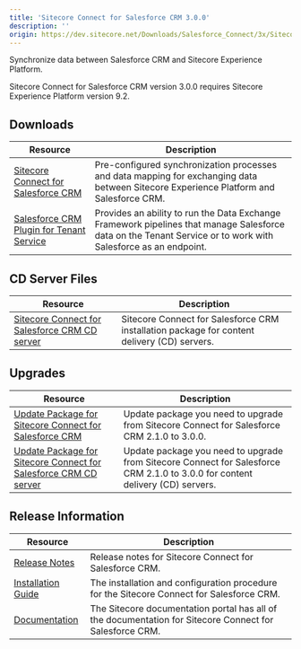 ```yaml
---
title: 'Sitecore Connect for Salesforce CRM 3.0.0'
description: ''
origin: https://dev.sitecore.net/Downloads/Salesforce_Connect/3x/Sitecore_Connect_for_Salesforce_CRM_300.aspx
---
```


Synchronize data between Salesforce CRM and Sitecore Experience Platform.

  <Alert variant='warning' mb={4}>
    <AlertIcon />
    Sitecore Connect for Salesforce CRM version 3.0.0 requires Sitecore Experience Platform version 9.2.
  </Alert>


## Downloads

| Resource                                                                                                                                                                                                                                                                                 | Description                                                                                                                                                   |
| ---------------------------------------------------------------------------------------------------------------------------------------------------------------------------------------------------------------------------------------------------------------------------------------- | ------------------------------------------------------------------------------------------------------------------------------------------------------------- |
| [Sitecore Connect for Salesforce CRM](https://scdp.blob.core.windows.net/downloads/Salesforce%20Connect/3x/Sitecore%20Connect%20for%20Salesforce%20CRM%20300/Secure/Sitecore%20Connect%20for%20Salesforce%20CRM%203.0.0%20rev.%2001388.zip)                                              | Pre-configured synchronization processes and data mapping for exchanging data between Sitecore Experience Platform and Salesforce CRM.                        |
| [Salesforce CRM Plugin for Tenant Service](https://scdp.blob.core.windows.net/downloads/Salesforce%20Connect/3x/Sitecore%20Connect%20for%20Salesforce%20CRM%20300/Secure/Sitecore%20Connect%20for%20Salesforce%20CRM%20Plugin%20for%20Tenant%20Service%203.0.0%20rev.%2001388.scwdp.zip) | Provides an ability to run the Data Exchange Framework pipelines that manage Salesforce data on the Tenant Service or to work with Salesforce as an endpoint. |

## CD Server Files

| Resource                                                                                                                                                                                                                                                            | Description                                                                                 |
| ------------------------------------------------------------------------------------------------------------------------------------------------------------------------------------------------------------------------------------------------------------------- | ------------------------------------------------------------------------------------------- |
| [Sitecore Connect for Salesforce CRM CD server](https://scdp.blob.core.windows.net/downloads/Salesforce%20Connect/3x/Sitecore%20Connect%20for%20Salesforce%20CRM%20300/Secure/Sitecore%20Connect%20for%20Salesforce%20CRM%20CD%20Server%203.0.0%20rev.%2001388.zip) | Sitecore Connect for Salesforce CRM installation package for content delivery (CD) servers. |

## Upgrades

| Resource                                                                                                                                                                                                                                                                                                         | Description                                                                                                                   |
| ---------------------------------------------------------------------------------------------------------------------------------------------------------------------------------------------------------------------------------------------------------------------------------------------------------------- | ----------------------------------------------------------------------------------------------------------------------------- |
| [Update Package for Sitecore Connect for Salesforce CRM](<https://scdp.blob.core.windows.net/downloads/Salesforce%20Connect/3x/Sitecore%20Connect%20for%20Salesforce%20CRM%20300/Secure/Sitecore%20Connect%20for%20Salesforce%20CRM%203.0.0%20rev.%2001388%20(update%20package).update>)                         | Update package you need to upgrade from Sitecore Connect for Salesforce CRM 2.1.0 to 3.0.0.                                   |
| [Update Package for Sitecore Connect for Salesforce CRM CD server](<https://scdp.blob.core.windows.net/downloads/Salesforce%20Connect/3x/Sitecore%20Connect%20for%20Salesforce%20CRM%20300/Secure/Sitecore%20Connect%20for%20Salesforce%20CRM%20CD%20Server%203.0.0%20rev.%2001388%20(update%20package).update>) | Update package you need to upgrade from Sitecore Connect for Salesforce CRM 2.1.0 to 3.0.0 for content delivery (CD) servers. |

## Release Information

| Resource                                                                                                                                                                                                      | Description                                                                                             |
| ------------------------------------------------------------------------------------------------------------------------------------------------------------------------------------------------------------- | ------------------------------------------------------------------------------------------------------- |
| [Release Notes](/downloads/Salesforce_Connect/3x/Sitecore_Connect_for_Salesforce_CRM_300/Release_Notes)                                                                                                       | Release notes for Sitecore Connect for Salesforce CRM.                                                  |
| [Installation Guide](https://scdp.blob.core.windows.net/downloads/Salesforce%20Connect/3x/Sitecore%20Connect%20for%20Salesforce%20CRM%20300/Secure/Sitecore_Connect_for_Salesforce_3_0_Installation_G-en.pdf) | The installation and configuration procedure for the Sitecore Connect for Salesforce CRM.               |
| [Documentation](https://doc.sitecore.com/developers/salesforce-connect/30/sitecore-connect-for-salesforce-crm/en/index-en.html)                                                                               | The Sitecore documentation portal has all of the documentation for Sitecore Connect for Salesforce CRM. |
